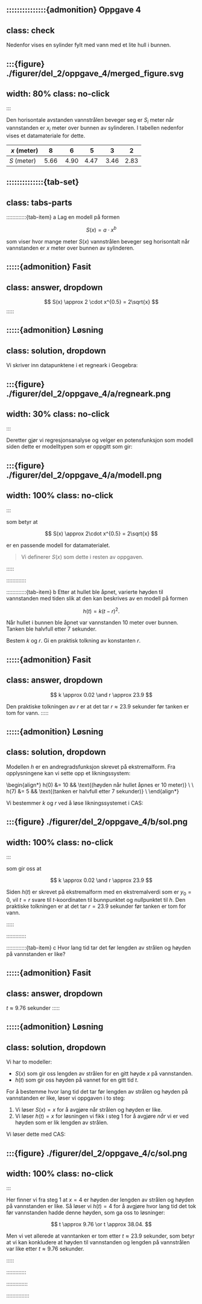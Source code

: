 :::::::::::::::{admonition} Oppgave 4
---
class: check
---
Nedenfor vises en sylinder fylt med vann med et lite hull i bunnen.

:::{figure} ./figurer/del_2/oppgave_4/merged_figure.svg
---
width: 80%
class: no-click
---
:::

Den horisontale avstanden vannstrålen beveger seg er $S_i$ meter når vannstanden er $x_i$ meter over bunnen av sylinderen. I tabellen nedenfor vises et datamateriale for dette.


| $x$ (meter) | $8$ | $6$ | $5$ | $3$ | $2$ | 
|:------------|:---:|:---:|:---:|:---:|:---:|
| $S$ (meter) | $5.66$ | $4.90$ | $4.47$ | $3.46$ | $2.83$ |

::::::::::::::{tab-set}
---
class: tabs-parts
---
:::::::::::::{tab-item} a
Lag en modell på formen 

$$
S(x) = a \cdot x^b
$$

som viser hvor mange meter $S(x)$ vannstrålen beveger seg horisontalt når vannstanden er $x$ meter over bunnen av sylinderen.


:::::{admonition} Fasit
---
class: answer, dropdown
---
$$
S(x) \approx 2 \cdot x^{0.5} = 2\sqrt{x}
$$
:::::

:::::{admonition} Løsning
---
class: solution, dropdown
---
Vi skriver inn datapunktene i et regneark i Geogebra:

:::{figure} ./figurer/del_2/oppgave_4/a/regneark.png
---
width: 30%
class: no-click
---
:::

Deretter gjør vi regresjonsanalyse og velger en potensfunksjon som modell siden dette er modelltypen som er oppgitt som gir:

:::{figure} ./figurer/del_2/oppgave_4/a/modell.png
---
width: 100%
class: no-click
---
:::

som betyr at 

$$
S(x) \approx 2\cdot x^{0.5} = 2\sqrt{x}
$$

er en passende modell for datamaterialet. 

> Vi definerer $S(x)$ som dette i resten av oppgaven.

:::::

:::::::::::::


:::::::::::::{tab-item} b
Etter at hullet ble åpnet, varierte høyden til vannstanden med tiden slik at den kan beskrives av en modell på formen 

$$
h(t) = k(t - r)^2. 
$$

Når hullet i bunnen ble åpnet var vannstanden $10$ meter over bunnen. Tanken ble halvfull etter $7$ sekunder.

Bestem $k$ og $r$. Gi en praktisk tolkning av konstanten $r$. 


:::::{admonition} Fasit
---
class: answer, dropdown
---
$$
k \approx 0.02 \and r \approx 23.9
$$

Den praktiske tolkningen av $r$ er at det tar $r \approx 23.9$ sekunder før tanken er tom for vann.
:::::


:::::{admonition} Løsning
---
class: solution, dropdown
---
Modellen $h$ er en andregradsfunksjon skrevet på ekstremalform. Fra opplysningene kan vi sette opp et likningssystem:

\begin{align*}
    h(0) &= 10 && \text{(høyden når hullet åpnes er 10 meter)} \\
    \\
    h(7) &= 5 && \text{(tanken er halvfull etter 7 sekunder)} \\
\end{align*}

Vi bestemmer $k$ og $r$ ved å løse likningssystemet i CAS:

:::{figure} ./figurer/del_2/oppgave_4/b/sol.png
---
width: 100%
class: no-click
---
:::

som gir oss at 

$$
k \approx 0.02 \and r \approx 23.9
$$

Siden $h(t)$ er skrevet på ekstremalform med en ekstremalverdi som er $y_0 = 0$, vil $t = r$ svare til $t$-koordinaten til bunnpunktet og nullpunktet til $h$. Den praktiske tolkningen er at det tar $r = 23.9$ sekunder før tanken er tom for vann.


:::::



:::::::::::::


:::::::::::::{tab-item} c
Hvor lang tid tar det før lengden av strålen og høyden på vannstanden er like?



:::::{admonition} Fasit
---
class: answer, dropdown
---
$t \approx 9.76$ sekunder
:::::


:::::{admonition} Løsning
---
class: solution, dropdown
---
Vi har to modeller:
* $S(x)$ som gir oss lengden av strålen for en gitt høyde $x$ på vannstanden.
* $h(t)$ som gir oss høyden på vannet for en gitt tid $t$.

For å bestemme hvor lang tid det tar før lengden av strålen og høyden på vannstanden er like, løser vi oppgaven i to steg:
1. Vi løser $S(x) = x$ for å avgjøre når strålen og høyden er like.
2. Vi løser $h(t) = x$ for løsningen vi fikk i steg 1 for å avgjøre *når* vi er ved høyden som er lik lengden av strålen.

Vi løser dette med CAS:

:::{figure} ./figurer/del_2/oppgave_4/c/sol.png
---
width: 100%
class: no-click
---
:::

Her finner vi fra steg 1 at $x = 4$ er høyden der lengden av strålen og høyden på vannstanden er like. Så løser vi $h(t) = 4$ for å avgjøre hvor lang tid det tok før vannstanden hadde denne høyden, som ga oss to løsninger:

$$
t \approx 9.76 \or t \approx 38.04.
$$

Men vi vet allerede at vanntanken er tom etter $t \approx 23.9$ sekunder, som betyr at vi kan konkludere at høyden til vannstanden og lengden på vannstrålen var like etter $t \approx 9.76$ sekunder.


:::::





:::::::::::::

::::::::::::::


:::::::::::::::